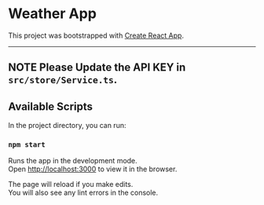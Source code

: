# Weather App
This project was bootstrapped with [Create React App](https://github.com/facebook/create-react-app).

---
**NOTE**
Please Update the API KEY in `src/store/Service.ts`.
---

## Available Scripts
In the project directory, you can run:

### `npm start`
Runs the app in the development mode.\
Open [http://localhost:3000](http://localhost:3000) to view it in the browser.

The page will reload if you make edits.\
You will also see any lint errors in the console.

